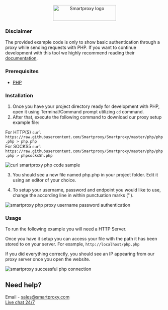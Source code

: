 <p align="center">
    <a href="https://smartproxy.com/"><img src="https://smartproxy.com/wp-content/themes/smartproxy/images/smartproxy-logo.svg" alt="Smartproxy logo" width="200" height="50"></a>
  </a>
</p>

### Disclaimer

The provided example code is only to show basic authentication through a proxy while sending requests with PHP. If you want to continue development with this tool we highly recommend reading their [documentation](https://www.php.net/manual/en/).

### Prerequisites

* [PHP](https://www.php.net/manual/en/install.php)

### Installation

1. Once you have your project directory ready for development with PHP, open it using Terminal/Command prompt utilizing `cd` command.
2. After that, execute the following command to download our proxy setup example file:

For HTTP(S) `curl https://raw.githubusercontent.com/Smartproxy/Smartproxy/master/php/php.php > php.php` <br>
For SOCKS5 `curl https://raw.githubusercontent.com/Smartproxy/Smartproxy/master/php/php.php > phpsocks5h.php`

<img src="https://i.imgur.com/p0Vaxgu.png" alt="curl smartproxy php code sample">

3. You should see a new file named php.php in your project folder. Edit it using an editor of your choice.

4. To setup your username, password and endpoint you would like to use, change the according line in within punctuation marks ('').

<img src="https://i.imgur.com/sVu5KPa.png" alt="smartproxy php proxy username password authentication">

### Usage

To run the following example you will need a HTTP Server.

Once you have it setup you can access your file with the path it has been stored to on your server. For example, `http://localhost/php.php`

If you did everything correctly, you should see an IP appearing from our proxy server once you open the website.

<img src="https://i.imgur.com/tt7naVL.png" alt="smartproxy successful php connection">

## Need help?
Email - sales@smartproxy.com
<br><a href="https://smartproxy.com">Live chat 24/7</a>

